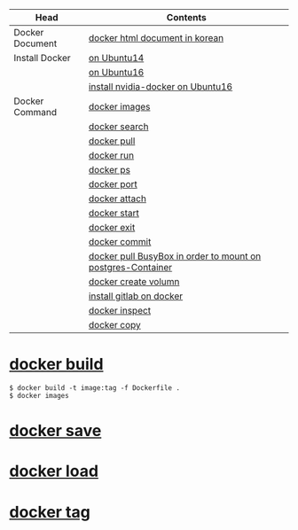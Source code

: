 | Head            | Contents                                                                                                         |
|-----------------|------------------------------------------------------------------------------------------------------------------|
| Docker Document | [docker html document in korean](http://www.pyrasis.com/docker.html)                                             |
| Install Docker  | [on Ubuntu14](00_docker_command/00_install_docker/00_on_ubuntu14.md)                                             |
|                 | [on Ubuntu16](00_docker_command/00_install_docker/01_on_ubuntu16.md)                                             |
|                 | [install nvidia-docker on Ubuntu16](00_docker_command/00_install_docker/02_install_nvidia-docker_on_ubuntu16.md) |
| Docker Command  | [docker images](00_docker_command/01_docker_images.md)                                                           |
|                 | [docker search](00_docker_command/02_docker_search.md)                                                           |
|                 | [docker pull](00_docker_command/03_docker_pull.md)                                                               |
|                 | [docker run](00_docker_command/04_docker_run.md)                                                                 |
|                 | [docker ps](00_docker_command/05_docker_ps.md)                                                                   |
|                 | [docker port](00_docker_command/06_docker_port.md)                                                               |
|                 | [docker attach](00_docker_command/07_docker_attach.md)                                                           |
|                 | [docker start](00_docker_command/08_docker_start.md)                                                             |
|                 | [docker exit](00_docker_command/09_docker_exit.md)                                                               |
|                 | [docker commit](00_docker_command/10_docker_commit.md)                                                           |
|                 | [docker pull BusyBox in order to mount on postgres-Container](00_docker_command/11_BusyBox_on_docker.md)         |
|                 | [docker create volumn](00_docker_command/12_docker_volumn.md)                                                    |
|                 | [install gitlab on docker](00_docker_command/13_gitlab_ce_on_docker.md)                                          |
|                 | [docker inspect](00_docker_command/14_docker_inspect.md)                                                         |
|                 | [docker copy](00_docker_command/15_docker_cp.md)                                                                 |

# [docker build](00_docker_command/16_docker_build.md)
```{bash}
$ docker build -t image:tag -f Dockerfile .
$ docker images
```

# [docker save](00_docker_command/17_docker_save.md)
# [docker load](00_docker_command/18_docker_load.md)
# [docker tag](00_docker_command/19_docker_tag.md)

